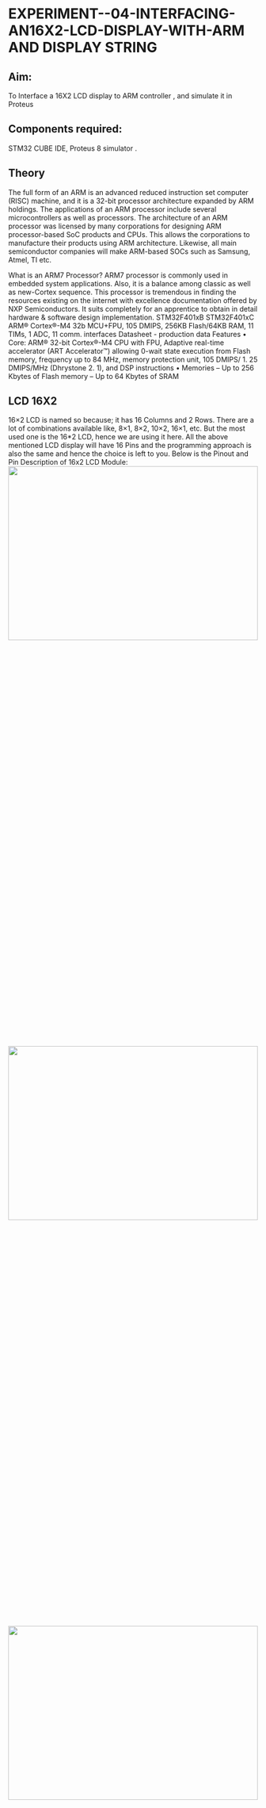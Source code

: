 # EXPERIMENT--04-INTERFACING-AN16X2-LCD-DISPLAY-WITH-ARM AND DISPLAY STRING
 ## Aim: 
 To Interface a 16X2 LCD display to ARM controller  , and simulate it in Proteus 
## Components required: 
STM32 CUBE IDE, Proteus 8 simulator .
## Theory 
The full form of an ARM is an advanced reduced instruction set computer (RISC) machine, and it is a 32-bit processor architecture expanded by ARM holdings. The applications of an ARM processor include several microcontrollers as well as processors. The architecture of an ARM processor was licensed by many corporations for designing ARM processor-based SoC products and CPUs. This allows the corporations to manufacture their products using ARM architecture. Likewise, all main semiconductor companies will make ARM-based SOCs such as Samsung, Atmel, TI etc.

What is an ARM7 Processor?
ARM7 processor is commonly used in embedded system applications. Also, it is a balance among classic as well as new-Cortex sequence. This processor is tremendous in finding the resources existing on the internet with excellence documentation offered by NXP Semiconductors. It suits completely for an apprentice to obtain in detail hardware & software design implementation.
 STM32F401xB STM32F401xC ARM® Cortex®-M4 32b MCU+FPU, 105 DMIPS, 256KB Flash/64KB RAM, 11 TIMs, 1 ADC, 11 comm.
interfaces Datasheet - production data Features
• Core: ARM® 32-bit Cortex®-M4 CPU with FPU, Adaptive real-time accelerator (ART Accelerator™) allowing 0-wait state execution from Flash memory, frequency up to 84 MHz, memory protection unit, 105 DMIPS/ 1.
25 DMIPS/MHz (Dhrystone 2.
1), and DSP instructions
• Memories – Up to 256 Kbytes of Flash memory – Up to 64 Kbytes of SRAM
   ## LCD 16X2 
   16×2 LCD is named so because; it has 16 Columns and 2 Rows. There are a lot of combinations available like,
   8×1, 8×2, 10×2, 16×1, etc. But the most used one is the 16*2 LCD, hence we are using it here.
All the above mentioned LCD display will have 16 Pins and the programming approach is also the same and hence the choice is left to you. 
Below is the Pinout and Pin Description of 16x2 LCD Module:
<img height=30% width=100% src="https://user-images.githubusercontent.com/36288975/233858086-7b1a88a2-f941-475c-86c2-b3bae68bdf7e.png">
<img height=30% width=100% src="https://user-images.githubusercontent.com/36288975/233857710-541ac1c2-786c-4dfc-b7b5-e3a4868a9cb6.png">
<img height=30% width=100% src="https://user-images.githubusercontent.com/36288975/233857733-05df5dbf-1a1e-479e-85bb-8014a39ad878.png">
4-bit and 8-bit Mode of LCD:
The LCD can work in two different modes, namely the 4-bit mode and the 8-bit mode. In 4 bit mode we send the data nibble by nibble, first upper nibble and then lower nibble. For those of you who don’t know what a nibble is: a nibble is a group of four bits, so the lower four bits (D0-D3) of a byte form the lower nibble while the upper four bits (D4-D7) of a byte form the higher nibble. This enables us to send 8 bit data.
Whereas in 8 bit mode we can send the 8-bit data directly in one stroke since we use all the 8 data lines.
 8-bit mode is faster and flawless than 4-bit mode. But the major drawback is that it needs 8 data lines connected to the microcontroller. This will make us run out of I/O pins on our MCU, so 4-bit mode is widely used. No control pins are used to set these modes. 
 LCD Commands:
There are some preset commands instructions in LCD, which we need to send to LCD through some microcontroller. Some important command instructions are given below:
Hex Code
Command to LCD Instruction Register
0F
LCD ON, cursor ON
01
Clear display screen
02
Return home
04
Decrement cursor (shift cursor to left)
06
Increment cursor (shift cursor to right)
05
Shift display right
07
Shift display left
0E
Display ON, cursor blinking
80
Force cursor to beginning of first line
C0
Force cursor to beginning of second line
38
2 lines and 5×7 matrix
83
Cursor line 1 position 3
3C
Activate second line
08
Display OFF, cursor OFF
C1
Jump to second line, position 1
OC
Display ON, cursor OFF
C1
Jump to second line, position 1
C2
Jump to second line, position 2
## Procedure:
 1. click on STM 32 CUBE IDE, the following screen will appear 
<img height=30% width=100% src="https://user-images.githubusercontent.com/36288975/226189166-ac10578c-c059-40e7-8b80-9f84f64bf088.png">
 2. click on FILE, click on new stm 32 project 
<img height=30% width=100% src="https://user-images.githubusercontent.com/36288975/226189215-2d13ebfb-507f-44fc-b772-02232e97c0e3.png">
<img height=30% width=100% src="https://user-images.githubusercontent.com/36288975/226189230-bf2d90dd-9695-4aaf-b2a6-6d66454e81fc.png">
3. select the target to be programmed  as shown below and click on next 
<img height=30% width=100% src="https://user-images.githubusercontent.com/36288975/226189280-ed5dcf1d-dd8d-43ae-815d-491085f4863b.png">
4.select the program name 
<img height=30% width=100% src="https://user-images.githubusercontent.com/36288975/226189316-09832a30-4d1a-4d4f-b8ad-2dc28f137711.png">
5. corresponding ioc file will be generated automatically 
<img height=30% width=100% src="https://user-images.githubusercontent.com/36288975/226189378-3abbdee2-0df6-470f-a3cd-79c74e3d3ad8.png">
6.select the appropriate pins as gipo, in or out, USART or required options and configure 
<img height=30% width=100% src="https://user-images.githubusercontent.com/36288975/226189403-f7179f1a-3eae-4637-826b-ab4ec35ba1e1.png">
<img height=30% width=100% src="https://user-images.githubusercontent.com/36288975/226189425-2b2414ce-49b3-4b61-a260-c658cb2e4152.png">
7.click on cntrl+S , automaticall C program will be generated 
<img height=30% width=100% src="https://user-images.githubusercontent.com/36288975/226189443-8b43451d-0b14-47e4-a20b-cc09c6ad8458.png">
<img height=30% width=100% src="https://user-images.githubusercontent.com/36288975/226189450-85ffa969-2ffb-4788-81e5-72d60fdda0f1.png">
8. edit the program and as per required 
<img height=30% width=100% src="https://user-images.githubusercontent.com/36288975/226189461-a573e62f-a109-4631-a250-a20925758fe0.png">
9. Add necessary library files of LCD 16x2 , write the program and use project and build  
<img height=30% width=100% src="https://user-images.githubusercontent.com/36288975/226189554-3f7101ac-3f41-48fc-abc7-480bd6218dec.png">
10. once the project is bulild 
<img height=30% width=100% src="https://user-images.githubusercontent.com/36288975/226189577-c61cc1eb-3990-4968-8aa6-aefffc766b70.png">
11. click on debug option 
<img height=30% width=100% src="https://user-images.githubusercontent.com/36288975/226189625-37daa9a3-62e9-42b5-a5ce-2ac63345905b.png">
12.  Creating Proteus project and running the simulation
We are now at the last part of step by step guide on how to simulate STM32 project in Proteus.
13. Create a new Proteus project and place STM32F40xx i.e. the same MCU for which the project was created in STM32Cube IDE. 
14. After creation of the circuit as per requirement as shown below 
<img height=30% width=100% src="https://user-images.githubusercontent.com/36288975/233856847-32bea88a-565f-4e01-9c7e-4f7ed546ddf6.png">
14. Double click on the the MCU part to open settings. Next to the Program File option, give full path to the Hex file generated using STM32Cube IDE. Then set the external crystal frequency to 8M (i.e. 8 MHz). Click OK to save the changes.
https://engineeringxpert.com/wp-content/uploads/2022/04/26.png
15. click on debug and simulate using simulation as shown below 
<img height=30% width=100% src="https://user-images.githubusercontent.com/36288975/233856904-99eb708a-c907-4595-9025-c9dbd89b8879.png">
## CIRCUIT DIAGRAM 
<img height=30% width=100% src="https://user-images.githubusercontent.com/36288975/233857974-bda6200e-4f88-4e7b-b189-4da80210fa23.png">
## STM 32 CUBE PROGRAM : 

```   
NAME: KISHORE.B
REF.NO:212222110020   
```

```

#include "main.h"
#include "lcd.h"
MX_GPIO_Init();
  /* USER CODE BEGIN 2 */
  Lcd_PortType ports[]={GPIOA,GPIOA,GPIOA,GPIOA};
  Lcd_PinType pins[]={GPIO_PIN_3,GPIO_PIN_2,GPIO_PIN_1,GPIO_PIN_0};
  Lcd_HandleTypeDef lcd;
  lcd = Lcd_create(ports,pins,GPIOB,GPIO_PIN_0,GPIOB,GPIO_PIN_1,LCD_4_BIT_MODE);
  Lcd_cursor(&lcd,0,0);
  Lcd_string(&lcd,"DEPT:I.O.T");
  Lcd_cursor(&lcd,1,0);
  Lcd_string(&lcd,"kishore");   
  
```
 ## CIRCUIT DIAGRAM
 ![Screenshot 2023-09-15 170832](https://github.com/KISHORE22001263/EXPERIMENT--04-INTERFACING-AN16X2-LCD-DISPLAY-WITH-ARM-/assets/121484538/af8a79cc-5899-4dd0-818c-2c6f78e79712)
## Result :
Interfacing a lcd display with ARM microcontroller are simulated in proteus and the results are verified.

